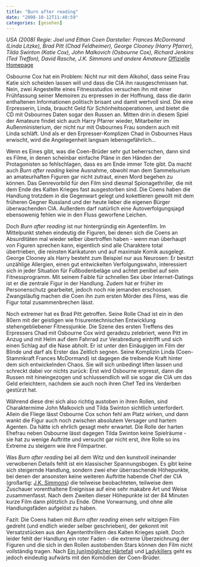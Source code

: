 ```yaml
---
title: "Burn after reading"
date: "2008-10-12T11:40:59"
categories: [gesehen]
---
```


*USA (2008)
Regie: Joel und Ethan Coen
Darsteller: Frances McDormand (Linda Litzke), Brad Pitt (Chad Feldheimer), George Clooney (Harry Pfarrer), Tilda Swinton (Katie Cox), John Malkovich (Osbourne Cox), Richard Jenkins (Ted Treffon), David Rasche, J.K. Simmons und andere Amateure*
[Offizielle Homepage](http://www.burnafterreading-derfilm.de/)

Osbourne Cox hat ein Problem: Nicht nur mit dem Alkohol, dass seine Frau Katie sich scheiden lassen will und dass die CIA ihn rausgeschmissen hat. Nein, zwei Angestellte eines Fitnessstudios versuchen ihn mit einer Frühfassung seiner Memoiren zu erpressen in der Hoffnung, dass die darin enthaltenen Informationen politisch brisant und damit wertvoll sind. Die eine Erpresserin, Linda, braucht Geld für Schönheitsoperationen, und bietet die CD mit Osbournes Daten sogar den Russen an. Mitten drin in diesem Spiel der Amateure findet sich auch Harry Pfarrer wieder, Mitarbeiter im Außenministerium, der nicht nur mit Osbournes Frau sondern auch mit Linda schläft. Und als er den Erpresser-Komplizen Chad in Osbournes Haus erwischt, wird die Angelegenheit langsam lebensgefährlich...

Wenn es Eines gibt, was die Coen-Brüder sehr gut beherrschen, dann sind es Filme, in denen scheinbar einfache Pläne in den Händen der Protagonisten so fehlschlagen, dass es am Ende immer Tote gibt. Da macht auch *Burn after reading* keine Ausnahme, obwohl man dem Sammelsurium an amateurhaften Figuren gar nicht zutraut, einen Mord begehen zu können. Das Genrevorbild für den Film sind diesmal Spionagethriller, die mit dem Ende des Kalten Krieges fast ausgestorben sind. Die Coens haben die Handlung trotzdem in die Gegenwart gelegt und kokettieren gewollt mit dem früheren Gegner Russland und der heute lieber die eigenen Bürger überwachenden CIA. Außerdem darf natürlich eine Autoverfolgungsjagd ebensowenig fehlen wie in den Fluss geworfene Leichen.

Doch *Burn after reading* ist nur hintergründig ein Agentenfilm. Im Mittelpunkt stehen eindeutig die Figuren, bei denen sich die Coens an Absurditäten mal wieder selber übertroffen haben - wenn man überhaupt von Figuren sprechen kann, eigentlich sind alle Charaktere total übertrieben, die reinsten Karikaturen und auf maximale Komik ausgelegt. George Clooney als Harry besteht zum Beispiel nur aus Neurosen: Er besitzt unzählige Allergien, einen gut entwickelten Verfolgungswahn, interessiert sich in jeder Situation für Fußbodenbeläge und achtet penibel auf sein Fitnessprogramm. Mit seinem Faible für schnellen Sex über Internet-Datings ist er die zentrale Figur in der Handlung. Zudem hat er früher im Personenschutz gearbeitet, jedoch noch nie jemanden erschossen. Zwangsläufig machen die Coen ihn zum ersten Mörder des Films, was die Figur total zusammenbrechen lässt.

Noch extremer hat es Brad Pitt getroffen. Seine Rolle Chad ist ein in den 80ern mit der geistigen wie frisurentechnischen Entwicklung stehengebliebener Fitnessjunkie. Die Szene des ersten Treffens des Erpressers Chad mit Osbourne Cox wird geradezu zelebriert, wenn Pitt im Anzug und mit Helm auf dem Fahrrad zur Verabredung eintrifft und sich einen Schlag auf die Nase abholt. Er ist unter den Einäugigen im Film der Blinde und darf als Erster das Zeitlich segnen. Seine Komplizin Linda (Coen-Stammkraft Frances McDormand) ist dagegen die treibende Kraft hinter dem sich entwickelnden Chaos. Sie will sich unbedingt liften lassen und schreckt dabei vor nichts zurück: Erst wird Osbourne erpresst, dann die Russen mit hineingezogen und schlussendlich will sie sogar die CIA um das Geld erleichtern, nachdem sie auch noch ihren Chef Ted ins Verderben gestürzt hat.

Während diese drei sich also richtig austoben in ihren Rollen, sind Charaktermime John Malkovich und Tilda Swinton sichtlich unterfordert. Allein die Fliege lässt Osbourne Cox schon fehl am Platz wirken, und dann wankt die Figur auch noch zwischen absolutem Versager und hartem Agenten. Da hätte ich ehrlich gesagt mehr erwartet. Die Rolle der harten Ehefrau neben Osbourne lässt dagegen Tilda Swinton keine Spielräume - sie hat zu wenige Auftritte und versucht gar nicht erst, ihre Rolle so ins Extreme zu steigern wie ihre Filmpartner.

Was *Burn after reading* bei all dem Witz und den kunstvoll ineinander verwobenen Details fehlt ist ein klassischer Spannungsbogen. Es gibt keine sich steigernde Handlung, sondern zwei eher überraschende Höhepunkte, bei denen der ansonsten keine weiteren Auftritte habende Chef der CIA (großartig: [J.K. Simmons](/blog/?s=J.K.+Simmons&submit=+%3F+)) die teilweise beobachteten, teilweise dem Zuschauer vorenthaltene Ereignisse auf eine sehr makabre Art und Weise zusammenfasst. Nach dem Zweiten dieser Höhepunkte ist der 84 Minuten kurze Film dann plötzlich zu Ende. Ohne Vorwarnung, und ohne alle Handlungsfäden aufgelöst zu haben.

Fazit: Die Coens haben mit *Burn after reading* einen sehr witzigen Film gedreht (und endlich wieder selber geschrieben), der gekonnt mit Versatzstücken aus den Agententhrillern des Kalten Krieges spielt. Doch leider fehlt der Handlung ein roter Faden - die extreme Überzeichnung der Figuren und die sich in den Rollen austobenden Stars können den Film nicht vollständig tragen. Nach [Ein (un)möglicher Härtefall](/2003/10/29/ein-unmoglicher-hartefall/) und [Ladykillers](/2004/07/28/ladykillers/) geht es jedoch eindeutig aufwärts mit den Komödien der Coen-Brüder.
